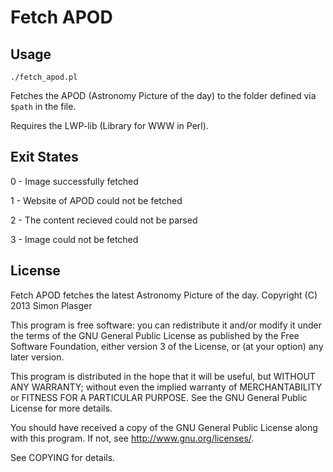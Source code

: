 Fetch APOD
==========

Usage
-----

`./fetch_apod.pl`

Fetches the APOD (Astronomy Picture of the day) to the folder defined via `$path` in the file.

Requires the LWP-lib (Library for WWW in Perl).

Exit States
-----------

0 - Image successfully fetched

1 - Website of APOD could not be fetched

2 - The content recieved could not be parsed

3 - Image could not be fetched

License
-------

Fetch APOD fetches the latest Astronomy Picture of the day.
Copyright (C) 2013 Simon Plasger

This program is free software: you can redistribute it and/or modify
it under the terms of the GNU General Public License as published by
the Free Software Foundation, either version 3 of the License, or
(at your option) any later version.

This program is distributed in the hope that it will be useful,
but WITHOUT ANY WARRANTY; without even the implied warranty of
MERCHANTABILITY or FITNESS FOR A PARTICULAR PURPOSE.  See the
GNU General Public License for more details.

You should have received a copy of the GNU General Public License
along with this program.  If not, see <http://www.gnu.org/licenses/>.

See COPYING for details.

